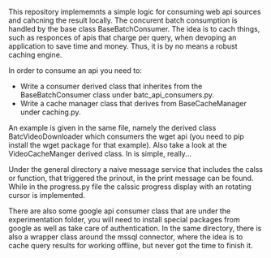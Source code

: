 This repository implememnts a simple logic for consuming web api sources and cahcning the result locally. The concurent batch consumption is handled by the base class BaseBatchConsumer. The idea is to cach things, such as responces of apis that charge per query, when devoping an application to save time and money. Thus, it is by no means a robust caching engine.

In order to consume an api you need to:
- Write a consumer derived class that inherites from the BaseBatchConsumer class under batc_api_consumers.py.
- Write a cache manager class that derives from BaseCacheManager under caching.py.

An example is given in the same file, namely the derived class BatcVideoDownloader which consumers the wget api (you need to pip install the wget package for that example). Also take a look at the VideoCacheManger derived class. In is simple, really... 

Under the general directory a naive message service that includes the calss or function, that triggered the prinout, in the print message can be found. While in the progress.py file the calssic progress display with an rotating cursor is implemented.   

There are also some google api consumer class that are under the experimentation folder, you will need to install special packages from google as well as take care of authentication. In the same directory, there is also a wrapper class around the mssql connector, where the idea is to cache query results for working offline, but never got the time to finish it.
